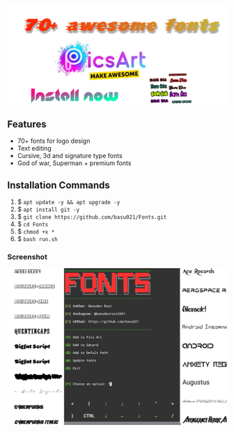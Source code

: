<p>
<img src="https://github.com/basu021/Fonts/blob/master/files/main.png"><br>

</p>

## Features
- 70+ fonts for logo design
- Text editing
- Cursive, 3d and signature type fonts
- God of war, Superman + premium fonts
## Installation Commands
1. $ `apt update -y && apt upgrade -y`
2. $ `apt install git -y `
3. $ `git clone https://github.com/basu021/Fonts.git`
4. $ `cd Fonts`
5. $ `chmod +x *`
6. $ `bash run.sh`
### Screenshot
<img src="https://github.com/basu021/Fonts/blob/master/files/ss.png"><br>

